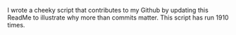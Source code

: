 I wrote a cheeky script that contributes to my Github by updating this ReadMe to illustrate why more than commits matter. This script has run 1910 times.